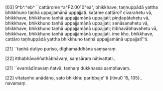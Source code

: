[03] 9^b^.^eb^ ``cattārome ^a^P2.0010^ea^, bhikkhave,  taṇhuppādā yattha bhikkhuno taṇhā uppajjamānā uppajjati. katame  cattāro? cīvarahetu vā, bhikkhave, bhikkhuno taṇhā uppajjamānā  uppajjati; piṇḍapātahetu vā, bhikkhave, bhikkhuno taṇhā uppajjamānā  uppajjati; senāsanahetu vā, bhikkhave, bhikkhuno taṇhā uppajjamānā  uppajjati; itibhavābhavahetu vā, bhikkhave, bhikkhuno taṇhā  uppajjamānā uppajjati. ime kho, bhikkhave, cattāro taṇhuppādā  yattha bhikkhuno taṇhā uppajjamānā uppajjatī''ti.

[21] ``taṇhā dutiyo puriso, dīghamaddhāna saṃsaraṃ.

[22] itthabhāvaññathābhāvaṃ, saṃsāraṃ nātivattati..

[21] ``evamādīnavaṃ ñatvā, taṇhaṃ dukkhassa sambhavaṃ.

[22] vītataṇho anādāno, sato bhikkhu paribbaje''ti {itivu0 15, 105}..  navamaṃ.
